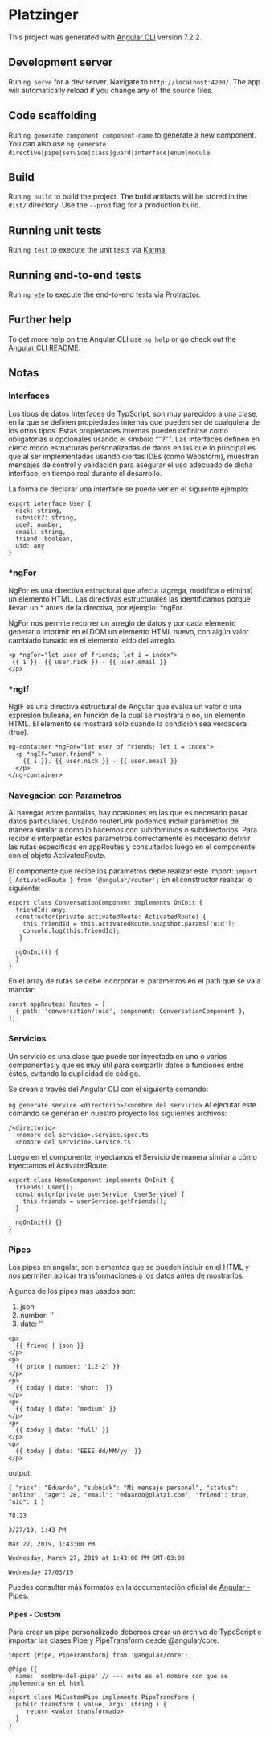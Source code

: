 # Platzinger

This project was generated with [Angular CLI](https://github.com/angular/angular-cli) version 7.2.2.

## Development server

Run `ng serve` for a dev server. Navigate to `http://localhost:4200/`. The app will automatically reload if you change any of the source files.

## Code scaffolding

Run `ng generate component component-name` to generate a new component. You can also use `ng generate directive|pipe|service|class|guard|interface|enum|module`.

## Build

Run `ng build` to build the project. The build artifacts will be stored in the `dist/` directory. Use the `--prod` flag for a production build.

## Running unit tests

Run `ng test` to execute the unit tests via [Karma](https://karma-runner.github.io).

## Running end-to-end tests

Run `ng e2e` to execute the end-to-end tests via [Protractor](http://www.protractortest.org/).

## Further help

To get more help on the Angular CLI use `ng help` or go check out the [Angular CLI README](https://github.com/angular/angular-cli/blob/master/README.md).

## Notas

### Interfaces
Los tipos de datos Interfaces de TypScript, son muy parecidos a una clase, en la que se definen propiedades internas que pueden ser de cualquiera de los otros tipos. Estas propiedades internas pueden definirse como obligatorias u opcionales usando el símbolo “”?"". Las interfaces definen en cierto modo estructuras personalizadas de datos en las que lo principal es que al ser implementadas usando ciertas IDEs (como Webstorm), muestran mensajes de control y validación para asegurar el uso adecuado de dicha interface, en tiempo real durante el desarrollo.

La forma de declarar una interface se puede ver en el siguiente ejemplo:

```
export interface User {
  nick: string,
  subnick?: string,
  age?: number,
  email: string,
  friend: boolean,
  uid: any
}
```

### *ngFor

NgFor es una directiva estructural que afecta (agrega, modifica o elimina) un elemento HTML. Las directivas estructurales las identificamos porque llevan un * antes de la directiva, por ejemplo: *ngFor

NgFor nos permite recorrer un arreglo de datos y por cada elemento generar o imprimir en el DOM un elemento HTML nuevo, con algún valor cambiado basado en el elemento leído del arreglo.

```
<p *ngFor="let user of friends; let i = index">
 {{ i }}. {{ user.nick }} - {{ user.email }}
</p>
```

### *ngIf

NgIF es una directiva estructural de Angular que evalúa un valor o una expresión buleana, en función de la cual se mostrará o no, un elemento HTML. El elemento se mostrará sólo cuando la condición sea verdadera (true).

```
ng-container *ngFor="let user of friends; let i = index">
  <p *ngIf="user.friend" >
    {{ i }}. {{ user.nick }} - {{ user.email }}
  </p>
</ng-container>
```

### Navegacion con Parametros

Al navegar entre pantallas, hay ocasiones en las que es necesario pasar datos particulares. Usando routerLink podemos incluir parámetros de manera similar a como lo hacemos con subdominios o subdirectorios. Para recibir e interpretar estos parámetros correctamente es necesario definir las rutas específicas en appRoutes y consultarlos luego en el componente con el objeto ActivatedRoute.

El componente que recibe los parametros debe realizar este import: `import { ActivatedRoute } from '@angular/router';`
En el constructor realizar lo siguiente:

```
export class ConversationComponent implements OnInit {
  friendId: any;
  constructor(private activatedRoute: ActivatedRoute) {
    this.friendId = this.activatedRoute.snapshot.params['uid'];
    console.log(this.friendId);
   }

  ngOnInit() {
  }
}
```

En el array de rutas se debe incorporar el parametros en el path que se va a mandar:

```
const appRoutes: Routes = [
  { path: 'conversation/:uid', component: ConversationComponent },
];
```

### Servicios

Un servicio es una clase que puede ser inyectada en uno o varios componentes y que es muy útil para compartir datos o funciones entre éstos, evitando la duplicidad de código.

Se crean a través del Angular CLI con el siguiente comando:

`ng generate service <directorio>/<nombre del servicio>`
Al ejecutar este comando se generan en nuestro proyecto los siguientes archivos:
```
/<directorio>
  <nombre del servicio>.service.spec.ts
  <nombre del servicio>.service.ts
```
Luego en el componente, inyectamos el Servicio de manera similar a cómo inyectamos el ActivatedRoute.

```
export class HomeComponent implements OnInit {
  friends: User[];
  constructor(private userService: UserService) { 
    this.friends = userService.getFriends();
  }
  
  ngOnInit() {}
}
```

### Pipes

Los pipes en angular, son elementos que se pueden incluir en el HTML y nos permiten aplicar transformaciones a los datos antes de mostrarlos.

Algunos de los pipes más usados son:

1. json
2. number: ‘<formato-decimal>’
3. date: ‘<formato de fecha>’

```
<p>
  {{ friend | json }}
</p>
<p>
  {{ price | number: '1.2-2' }}
</p>
<p>
  {{ today | date: 'short' }}
</p>
<p>
  {{ today | date: 'medium' }}
</p>
<p>
  {{ today | date: 'full' }}
</p>
<p>
  {{ today | date: 'EEEE dd/MM/yy' }}
</p>
```

output:
```
{ "nick": "Eduardo", "subnick": "Mi mensaje personal", "status": "online", "age": 28, "email": "eduardo@platzi.com", "friend": true, "uid": 1 }

78.23

3/27/19, 1:43 PM

Mar 27, 2019, 1:43:00 PM

Wednesday, March 27, 2019 at 1:43:00 PM GMT-03:00

Wednesday 27/03/19
```

Puedes consultar más formatos en la documentación oficial de [Angular - Pipes](https://angular.io/api/common/DatePipe).

#### Pipes - Custom

Para crear un pipe personalizado debemos crear un archivo de TypeScript e importar las clases Pipe y PipeTransform desde @angular/core.

```
import {Pipe, PipeTransform} from '@angular/core';

@Pipe ({
  name: 'nombre-del-pipe' // --- este es el nombre con que se implementa en el html
})
export class MiCustomPipe implements PipeTransform {
  public transform ( value, args: string ) {
     return <valor transformado>
  }
}
```
